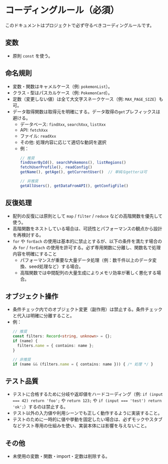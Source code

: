 # コーディングルール（必須）

このドキュメントはプロジェクトで必ず守るべきコーディングルールです。

## 変数
- 原則 `const` を使う。

## 命名規則
- 変数・関数はキャメルケース（例: `pokemonList`）。
- クラス・型はパスカルケース（例: `PokemonCard`）。
- 定数（変更しない値）は全て大文字スネークケース（例: `MAX_PAGE_SIZE`）も可。
- データ取得関数は取得元を明確にする。データ取得の`get`プレフィックスは避ける。
  - データベース: `findXxx`, `searchXxx`, `listXxx`
  - API: `fetchXxx`
  - ファイル: `readXxx`
  - その他: 処理内容に応じて適切な動詞を選択
  - 例：
    ```typescript
    // 推奨
    findUserById(), searchPokemons(), listRegions()
    fetchUserProfile(), readConfig()
    getName(), getAge(), getCurrentUser()  // 単純なgetterは可
    
    // 非推奨
    getAllUsers(), getDataFromAPI(), getConfigFile()
    ```

## 反復処理
- 配列の反復には原則として `map` / `filter` / `reduce` などの高階関数を優先して使う。
- 高階関数をネストしている場合は、可読性とパフォーマンスの観点から設計を再検討する。
- `for` や `forEach` の使用は基本的に禁止とするが、以下の条件を満たす場合のみ `for` / `forEach` の使用を許可する。必ず専用関数に分離し、関数名で処理内容を明確にすること
  - パフォーマンスが重要な大量データ処理（例：数千件以上のデータ変換、seed処理など）する場合。
  - 高階関数では中間配列の大量生成によりメモリ効率が著しく悪化する場合。

## オブジェクト操作
- 条件チェック内でのオブジェクト変更（副作用）は禁止する。条件チェックと代入は明確に分離すること。
- 例：
  ```typescript
  // 推奨
  const filters: Record<string, unknown> = {};
  if (name) {
    filters.name = { contains: name };
  }
  
  // 非推奨
  if (name && (filters.name = { contains: name })) { /* 処理 */ }
  ```

## テスト品質
- テストに合格するために分岐や返却値をハードコーディング（例: `if (input === 42) return 'foo';` や `return 123;` や `if (input === 'test') return 'ok';`）するのは禁止する。
- テスト以外の入力値や利用シーンでも正しく動作するように実装すること。
- テストのために一時的に値や挙動を固定したい場合は、必ずモックやスタブなどテスト専用の仕組みを使い、実装本体には影響を与えないこと。

## その他
- 未使用の変数・関数・import・定数は削除する。
